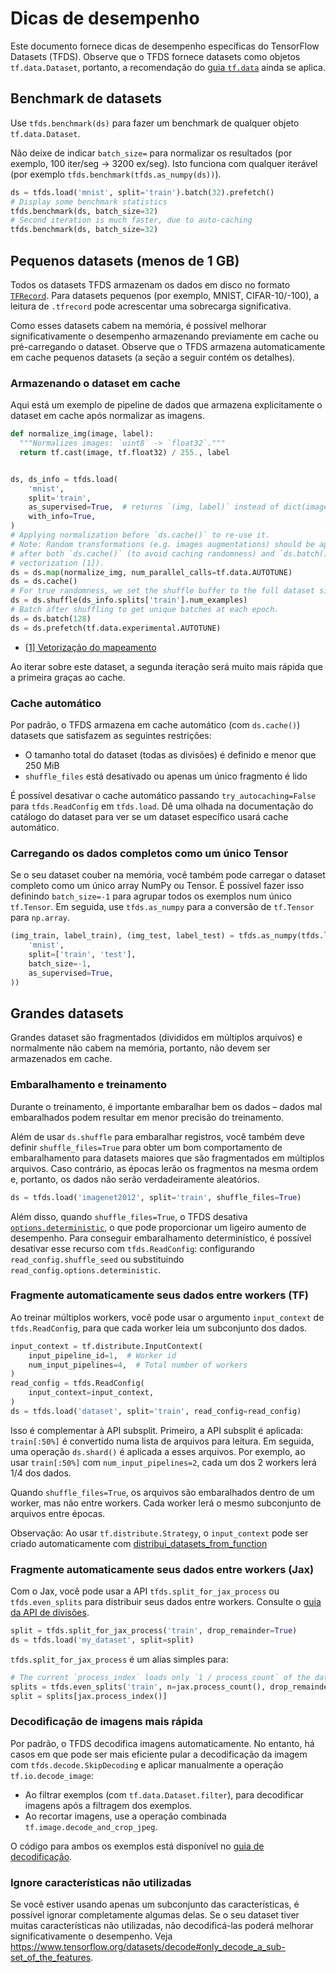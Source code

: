 # Dicas de desempenho

Este documento fornece dicas de desempenho específicas do TensorFlow Datasets (TFDS). Observe que o TFDS fornece datasets como objetos `tf.data.Dataset`, portanto, a recomendação do [guia `tf.data`](https://www.tensorflow.org/guide/data_performance#optimize_performance) ainda se aplica.

## Benchmark de datasets

Use `tfds.benchmark(ds)` para fazer um benchmark de qualquer objeto `tf.data.Dataset`.

Não deixe de indicar `batch_size=` para normalizar os resultados (por exemplo, 100 iter/seg -&gt; 3200 ex/seg). Isto funciona com qualquer iterável (por exemplo `tfds.benchmark(tfds.as_numpy(ds))`).

```python
ds = tfds.load('mnist', split='train').batch(32).prefetch()
# Display some benchmark statistics
tfds.benchmark(ds, batch_size=32)
# Second iteration is much faster, due to auto-caching
tfds.benchmark(ds, batch_size=32)
```

## Pequenos datasets (menos de 1 GB)

Todos os datasets TFDS armazenam os dados em disco no formato [`TFRecord`](https://www.tensorflow.org/tutorials/load_data/tfrecord). Para datasets pequenos (por exemplo, MNIST, CIFAR-10/-100), a leitura de `.tfrecord` pode acrescentar uma sobrecarga significativa.

Como esses datasets cabem na memória, é possível melhorar significativamente o desempenho armazenando previamente em cache ou pré-carregando o dataset. Observe que o TFDS armazena automaticamente em cache pequenos datasets (a seção a seguir contém os detalhes).

### Armazenando o dataset em cache

Aqui está um exemplo de pipeline de dados que armazena explicitamente o dataset em cache após normalizar as imagens.

```python
def normalize_img(image, label):
  """Normalizes images: `uint8` -> `float32`."""
  return tf.cast(image, tf.float32) / 255., label


ds, ds_info = tfds.load(
    'mnist',
    split='train',
    as_supervised=True,  # returns `(img, label)` instead of dict(image=, ...)
    with_info=True,
)
# Applying normalization before `ds.cache()` to re-use it.
# Note: Random transformations (e.g. images augmentations) should be applied
# after both `ds.cache()` (to avoid caching randomness) and `ds.batch()` (for
# vectorization [1]).
ds = ds.map(normalize_img, num_parallel_calls=tf.data.AUTOTUNE)
ds = ds.cache()
# For true randomness, we set the shuffle buffer to the full dataset size.
ds = ds.shuffle(ds_info.splits['train'].num_examples)
# Batch after shuffling to get unique batches at each epoch.
ds = ds.batch(128)
ds = ds.prefetch(tf.data.experimental.AUTOTUNE)
```

- [[1] Vetorização do mapeamento](https://www.tensorflow.org/guide/data_performance#vectorizing_mapping)

Ao iterar sobre este dataset, a segunda iteração será muito mais rápida que a primeira graças ao cache.

### Cache automático

Por padrão, o TFDS armazena em cache automático (com `ds.cache()`) datasets que satisfazem as seguintes restrições:

- O tamanho total do dataset (todas as divisões) é definido e menor que 250 MiB
- `shuffle_files` está desativado ou apenas um único fragmento é lido

É possível desativar o cache automático passando `try_autocaching=False` para `tfds.ReadConfig` em `tfds.load`. Dê uma olhada na documentação do catálogo do dataset para ver se um dataset específico usará cache automático.

### Carregando os dados completos como um único Tensor

Se o seu dataset couber na memória, você também pode carregar o dataset completo como um único array NumPy ou Tensor. É possível fazer isso definindo `batch_size=-1` para agrupar todos os exemplos num único `tf.Tensor`. Em seguida, use `tfds.as_numpy` para a conversão de `tf.Tensor` para `np.array`.

```python
(img_train, label_train), (img_test, label_test) = tfds.as_numpy(tfds.load(
    'mnist',
    split=['train', 'test'],
    batch_size=-1,
    as_supervised=True,
))
```

## Grandes datasets

Grandes dataset são fragmentados (divididos em múltiplos arquivos) e normalmente não cabem na memória, portanto, não devem ser armazenados em cache.

### Embaralhamento e treinamento

Durante o treinamento, é importante embaralhar bem os dados – dados mal embaralhados podem resultar em menor precisão do treinamento.

Além de usar `ds.shuffle` para embaralhar registros, você também deve definir `shuffle_files=True` para obter um bom comportamento de embaralhamento para datasets maiores que são fragmentados em múltiplos arquivos. Caso contrário, as épocas lerão os fragmentos na mesma ordem e, portanto, os dados não serão verdadeiramente aleatórios.

```python
ds = tfds.load('imagenet2012', split='train', shuffle_files=True)
```

Além disso, quando `shuffle_files=True`, o TFDS desativa [`options.deterministic`](https://www.tensorflow.org/api_docs/python/tf/data/Options#deterministic), o que pode proporcionar um ligeiro aumento de desempenho. Para conseguir embaralhamento determinístico, é possível desativar esse recurso com `tfds.ReadConfig`: configurando `read_config.shuffle_seed` ou substituindo `read_config.options.deterministic`.

### Fragmente automaticamente seus dados entre workers (TF)

Ao treinar múltiplos workers, você pode usar o argumento `input_context` de `tfds.ReadConfig`, para que cada worker leia um subconjunto dos dados.

```python
input_context = tf.distribute.InputContext(
    input_pipeline_id=1,  # Worker id
    num_input_pipelines=4,  # Total number of workers
)
read_config = tfds.ReadConfig(
    input_context=input_context,
)
ds = tfds.load('dataset', split='train', read_config=read_config)
```

Isso é complementar à API subsplit. Primeiro, a API subsplit é aplicada: `train[:50%]` é convertido numa lista de arquivos para leitura. Em seguida, uma operação `ds.shard()` é aplicada a esses arquivos. Por exemplo, ao usar `train[:50%]` com `num_input_pipelines=2`, cada um dos 2 workers lerá 1/4 dos dados.

Quando `shuffle_files=True`, os arquivos são embaralhados dentro de um worker, mas não entre workers. Cada worker lerá o mesmo subconjunto de arquivos entre épocas.

Observação: Ao usar `tf.distribute.Strategy`, o `input_context` pode ser criado automaticamente com [distribui_datasets_from_function](https://www.tensorflow.org/api_docs/python/tf/distribute/Strategy#distribute_datasets_from_function)

### Fragmente automaticamente seus dados entre workers (Jax)

Com o Jax, você pode usar a API `tfds.split_for_jax_process` ou `tfds.even_splits` para distribuir seus dados entre workers. Consulte o [guia da API de divisões](https://www.tensorflow.org/datasets/splits).

```python
split = tfds.split_for_jax_process('train', drop_remainder=True)
ds = tfds.load('my_dataset', split=split)
```

`tfds.split_for_jax_process` é um alias simples para:

```python
# The current `process_index` loads only `1 / process_count` of the data.
splits = tfds.even_splits('train', n=jax.process_count(), drop_remainder=True)
split = splits[jax.process_index()]
```

### Decodificação de imagens mais rápida

Por padrão, o TFDS decodifica imagens automaticamente. No entanto, há casos em que pode ser mais eficiente pular a decodificação da imagem com `tfds.decode.SkipDecoding` e aplicar manualmente a operação `tf.io.decode_image`:

- Ao filtrar exemplos (com `tf.data.Dataset.filter`), para decodificar imagens após a filtragem dos exemplos.
- Ao recortar imagens, use a operação combinada `tf.image.decode_and_crop_jpeg`.

O código para ambos os exemplos está disponível no [guia de decodificação](https://www.tensorflow.org/datasets/decode#usage_examples).

### Ignore características não utilizadas

Se você estiver usando apenas um subconjunto das características, é possível ignorar completamente algumas delas. Se o seu dataset tiver muitas características não utilizadas, não decodificá-las poderá melhorar significativamente o desempenho. Veja https://www.tensorflow.org/datasets/decode#only_decode_a_sub-set_of_the_features.
